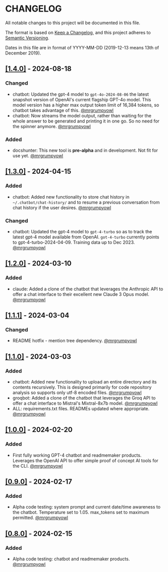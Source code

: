 # CHANGELOG

All notable changes to this project will be documented in this file.

The format is based on [Keep a Changelog](https://keepachangelog.com/en/1.0.0/),
and this project adheres to [Semantic Versioning](https://semver.org/spec/v2.0.0.html).

Dates in this file are in format of YYYY-MM-DD (2019-12-13 means 13th of December 2019).

## [[1.4.0]](https://github.com/mrgrumpyowl/ai-dev-tools/releases/tag/1.4.0) - 2024-08-18

### Changed 
* chatbot: Updated the gpt-4 model to `gpt-4o-2024-08-06` the latest snapshot version of OpenAI's current flagship GPT-4o model. This model version has a higher max output token limit of 16,384 tokens, so chatbot takes advantage of this. [@mrgrumpyowl](https://github.com/mrgrumpyowl)
* chatbot: Now streams the model output, rather than waiting for the whole answer to be generated and printing it in one go. So no need for the spinner anymore. [@mrgrumpyowl](https://github.com/mrgrumpyowl)
### Added
* docshunter: This new tool is **pre-alpha** and in development. Not fit for use yet. [@mrgrumpyowl](https://github.com/mrgrumpyowl)

## [[1.3.0]](https://github.com/mrgrumpyowl/ai-dev-tools/releases/tag/1.3.0) - 2024-04-15

### Added
* chatbot: Added new functionality to store chat history in `~/.chatbot/chat-history/` and to resume a previous conversation from chat history if the user desires. [@mrgrumpyowl](https://github.com/mrgrumpyowl)

### Changed
* chatbot: Updated the gpt-4 model to `gpt-4-turbo` so as to track the latest gpt-4 model available from OpenAI. `got-4-turbo` currently points to gpt-4-turbo-2024-04-09. Training data up to Dec 2023. [@mrgrumpyowl](https://github.com/mrgrumpyowl)

## [[1.2.0]](https://github.com/mrgrumpyowl/ai-dev-tools/releases/tag/1.2.0) - 2024-03-10

### Added
* claude: Added a clone of the chatbot that leverages the Anthropic API to offer a chat interface to their excellent new Claude 3 Opus model. [@mrgrumpyowl](https://github.com/mrgrumpyowl)

## [[1.1.1]](https://github.com/mrgrumpyowl/ai-dev-tools/releases/tag/1.1.1) - 2024-03-04

### Changed
* README hotfix - mention tree dependency. [@mrgrumpyowl](https://github.com/mrgrumpyowl)

## [[1.1.0]](https://github.com/mrgrumpyowl/ai-dev-tools/releases/tag/1.1.0) - 2024-03-03

### Added
* chatbot: Added new functionality to upload an entire directory and its contents recursively. This is designed primarily for code repository analysis so supports only utf-8 encoded files. [@mrgrumpyowl](https://github.com/mrgrumpyowl)
* groqbot: Added a clone of the chatbot that leverages the Groq API to offer a chat interface to Mistral's Mixtral-8x7b model. [@mrgrumpyowl](https://github.com/mrgrumpyowl)
* ALL: requirements.txt files. READMEs updated where appropriate. [@mrgrumpyowl](https://github.com/mrgrumpyowl)

## [[1.0.0]](https://github.com/mrgrumpyowl/ai-dev-tools/releases/tag/1.0.0) - 2024-02-20

### Added
* First fully working GPT-4 chatbot and readmemaker products. Leverages the OpenAI API to offer simple proof of concept AI tools for the CLI. [@mrgrumpyowl](https://github.com/mrgrumpyowl)

## [[0.9.0]](https://github.com/mrgrumpyowl/ai-dev-tools/releases/tag/0.9.0) - 2024-02-17

### Added
* Alpha code testing: system prompt and current date/time awareness to the chatbot. Temperature set to 1.05. max_tokens set to maximum permitted. [@mrgrumpyowl](https://github.com/mrgrumpyowl)

## [[0.8.0]](https://github.com/mrgrumpyowl/ai-dev-tools/releases/tag/0.8.0) - 2024-02-15

### Added
* Alpha code testing: chatbot and readmemaker products. [@mrgrumpyowl](https://github.com/mrgrumpyowl)

